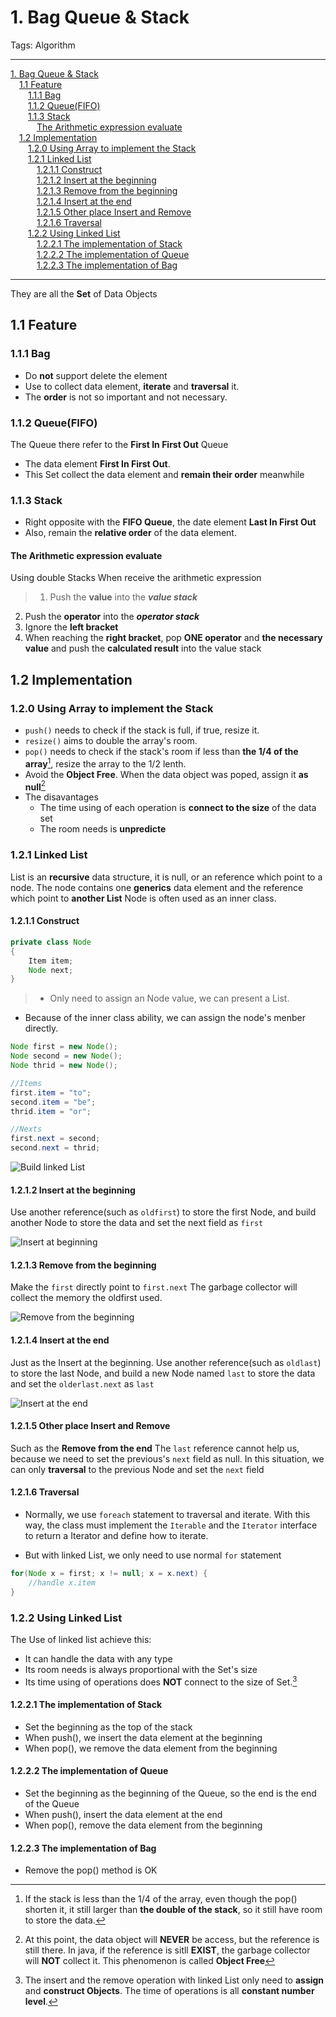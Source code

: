 # 1. Bag Queue & Stack

Tags: Algorithm

---

<!-- MDTOC maxdepth:6 firsth1:1 numbering:0 flatten:0 bullets:0 updateOnSave:1 -->

[1. Bag Queue & Stack](#1-bag-queue-stack)  
&emsp;[1.1 Feature](#11-feature)  
&emsp;&emsp;[1.1.1 Bag](#111-bag)  
&emsp;&emsp;[1.1.2 Queue(FIFO)](#112-queuefifo)  
&emsp;&emsp;[1.1.3 Stack](#113-stack)  
&emsp;&emsp;&emsp;[The Arithmetic expression evaluate](#the-arithmetic-expression-evaluate)  
&emsp;[1.2 Implementation](#12-implementation)  
&emsp;&emsp;[1.2.0 Using Array to implement the Stack](#120-using-array-to-implement-the-stack)  
&emsp;&emsp;[1.2.1 Linked List](#121-linked-list)  
&emsp;&emsp;&emsp;[1.2.1.1 Construct](#1211-construct)  
&emsp;&emsp;&emsp;[1.2.1.2 Insert at the beginning](#1212-insert-at-the-beginning)  
&emsp;&emsp;&emsp;[1.2.1.3 Remove from the beginning](#1213-remove-from-the-beginning)  
&emsp;&emsp;&emsp;[1.2.1.4 Insert at the end](#1214-insert-at-the-end)  
&emsp;&emsp;&emsp;[1.2.1.5 Other place Insert and Remove](#1215-other-place-insert-and-remove)  
&emsp;&emsp;&emsp;[1.2.1.6 Traversal](#1216-traversal)  
&emsp;&emsp;[1.2.2 Using Linked List](#122-using-linked-list)  
&emsp;&emsp;&emsp;[1.2.2.1 The implementation of Stack](#1221-the-implementation-of-stack)  
&emsp;&emsp;&emsp;[1.2.2.2 The implementation of Queue](#1222-the-implementation-of-queue)  
&emsp;&emsp;&emsp;[1.2.2.3 The implementation of Bag](#1223-the-implementation-of-bag)  

<!-- /MDTOC -->

---

They are all the **Set** of Data Objects

## 1.1 Feature

### 1.1.1 Bag
- Do **not** support delete the element
- Use to collect data element, **iterate** and **traversal** it.
- The **order** is not so important and not necessary.

### 1.1.2 Queue(FIFO)
The Queue there refer to the **First In First Out** Queue

- The data element **First In First Out**.
- This Set collect the data element and **remain their order** meanwhile

### 1.1.3 Stack
- Right opposite with the **FIFO Queue**, the date element **Last In First Out**
- Also, remain the **relative order** of the data element.

#### The Arithmetic expression evaluate
Using double Stacks
When receive the arithmetic expression

> 1. Push the **value** into the ***value stack***
2. Push the **operator** into the ***operator stack***
3. Ignore the **left bracket**
4. When reaching the **right bracket**, pop **ONE operator** and **the necessary value** and push the **calculated result** into the value stack

## 1.2 Implementation

### 1.2.0 Using Array to implement the Stack

- `push()` needs to check if the stack is full, if true, resize it.
- `resize()` aims to double the array's room.
- `pop()` needs to check if the stack's room if less than **the 1/4 of the array**[^footnote], resize the array to the 1/2 lenth.
- Avoid the **Object Free**. When the data object was poped, assign it **as null**[^footnote2]
- The disavantages
    - The time using of each operation is **connect to the size** of the data set
    - The room needs is **unpredicte**

[^footnote]: If the stack is less than the 1/4 of the array, even though the pop() shorten it, it still larger than **the double of the stack**, so it still have room to store the data.

[^footnote2]: At this point, the data object will **NEVER** be access, but the reference is still there. In java, if the reference is sitll **EXIST**, the garbage collector will **NOT** collect it. This phenomenon is called **Object Free**


### 1.2.1 Linked List
List is an **recursive** data structure, it is null, or an reference which point to a node.
The node contains one **generics** data element and the reference which point to **another List**
Node is often used as an inner class.

#### 1.2.1.1 Construct
```java
private class Node
{
    Item item;
    Node next;
}
```

> - Only need to assign an Node value, we can present a List.
- Because of the inner class ability, we can assign the node's menber directly.

```java
Node first = new Node();
Node second = new Node();
Node thrid = new Node();

//Items
first.item = "to";
second.item = "be";
thrid.item = "or";

//Nexts
first.next = second;
second.next = thrid;
```
![Build linked List](http://algs4.cs.princeton.edu/13stacks/images/linked-list.png)

#### 1.2.1.2 Insert at the beginning

 Use another reference(such as `oldfirst`) to store the first Node, and build another Node to store the data and set the next field as `first`

![Insert at beginning](http://algs4.cs.princeton.edu/13stacks/images/linked-list-insert-front.png)

#### 1.2.1.3 Remove from the beginning

 Make the `first` directly point to `first.next`
The garbage collector will collect the memory the oldfirst used.

![Remove from the beginning](http://algs4.cs.princeton.edu/13stacks/images/linked-list-remove-first.png)

#### 1.2.1.4 Insert at the end

 Just as the Insert at the beginning.
Use another reference(such as `oldlast`) to store the last Node, and build a new Node named `last` to store the data and set the `olderlast.next` as `last`

![Insert at the end](http://algs4.cs.princeton.edu/13stacks/images/linked-list-insert-end.png)

#### 1.2.1.5 Other place Insert and Remove

 Such as the **Remove from the end**
The `last` reference cannot help us, because we need to set the previous's `next` field as null.
In this situation, we can only **traversal** to the previous Node and set the `next` field

#### 1.2.1.6 Traversal
- Normally, we use `foreach` statement to traversal and iterate.
With this way, the class must implement the `Iterable` and the `Iterator` interface to return a Iterator and define how to iterate.

- But with linked List, we only need to use normal `for` statement
```java
for(Node x = first; x != null; x = x.next) {
    //handle x.item
}
```

### 1.2.2 Using Linked List

The Use of linked list achieve this:

- It can handle the data with any type
- Its room needs is always proportional with the Set's size
- Its time using of operations does **NOT** connect to the size of Set.[^footnote3]

[^footnote3]: The insert and the remove operation with linked List only need to **assign** and **construct Objects**. The time of operations is all **constant number level**.

#### 1.2.2.1 The implementation of Stack

- Set the beginning as the top of the stack
- When push(), we insert the data element at the beginning
- When pop(), we remove the data element from the beginning

#### 1.2.2.2 The implementation of Queue

- Set the beginning as the beginning of the Queue, so the end is the end of the Queue
- When push(), insert the data element at the end
- When pop(), remove the data element from the beginning

#### 1.2.2.3 The implementation of Bag

- Remove the pop() method is OK
